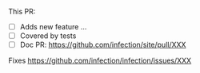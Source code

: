 This PR:

- [ ] Adds new feature ...
- [ ] Covered by tests
- [ ] Doc PR: https://github.com/infection/site/pull/XXX

<!--
Remove if not relevant
-->

Fixes https://github.com/infection/infection/issues/XXX

<!--
- Replace this comment by a detailed description of what your PR is solving.
- Use labels for different kinds of PR like `performance`, `feature`, etc.
- Use Milestone to show when this code is going to be released.

Deprecations? don't forget to update UPGRADE-*.md files
-->